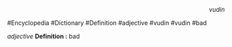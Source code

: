 
<div align="right"><i>vudin</i></div>

#Encyclopedia #Dictionary #Definition #adjective #vudin #vudin #bad

*adjective*
**Definition :** bad